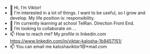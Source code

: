- 👋 Hi, I’m Viktor!
- 👀 I'm interested in a lot of things. I want to be useful, so I grow and develop. My life position is: responsibility.
- 🌱 I’m currently learning at school TelRan. Direction Front End.
- 💞️ I’m looking to collaborate on ...
- 📫 How to reach me? My profile in linkedin.com https://www.linkedin.com/in/viktar-kalosha-1b8457151/ 
- 📫 You can email me kaloshaviktor1@*mail.com

<!---
Viktarprof/Viktarprof is a ✨ special ✨ repository because its `README.md` (this file) appears on your GitHub profile.
You can click the Preview link to take a look at your changes.
--->
